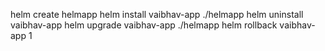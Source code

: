 helm create helmapp
helm install vaibhav-app ./helmapp
helm uninstall vaibhav-app
helm upgrade vaibhav-app ./helmapp
helm rollback vaibhav-app 1